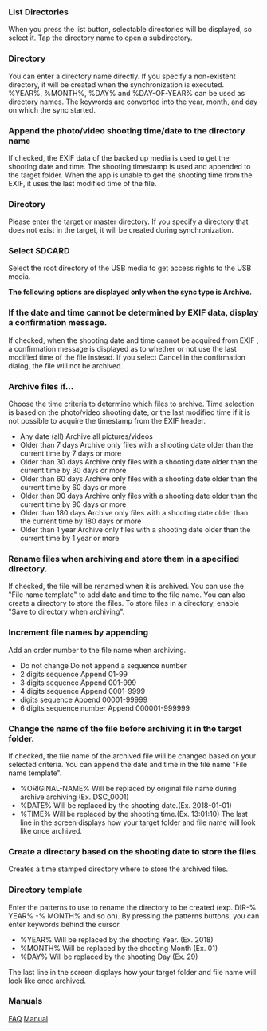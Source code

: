 ### List Directories
When you press the list button, selectable directories will be displayed, so select it. Tap the directory name to open a subdirectory.

### Directory
You can enter a directory name directly. If you specify a non-existent directory, it will be created when the synchronization is executed.
%YEAR%, %MONTH%, %DAY% and %DAY-OF-YEAR% can be used as directory names. The keywords are converted into the year, month, and day on which the sync started.

### Append the photo/video shooting time/date to the directory name
If checked, the EXIF data of the backed up media is used to get the shooting date and time. The shooting timestamp is used and appended to the target folder. When the app is unable to get the shooting time from the EXIF, it uses the last modified time of the file.

### Directory
Please enter the target or master directory. If you specify a directory that does not exist in the target, it will be created during synchronization. 

### Select SDCARD
Select the root directory of the USB media to get access rights to the USB media.

**The following options are displayed only when the sync type is Archive.**

### If the date and time cannot be determined by EXIF data, display a confirmation message.
If checked, when the shooting date and time cannot be acquired from EXIF , a confirmation message is displayed as to whether or not use the last modified time of the file instead. If you select Cancel in the confirmation dialog, the file will not be archived.

### Archive files if…
Choose the time criteria to determine which files to archive. Time selection is based on the photo/video shooting date, or the last modified time if it is not possible to acquire the timestamp from the EXIF header.

- Any date (all)
Archive all pictures/videos
- Older than 7 days
Archive only files with a shooting date older than the current time by 7 days or more
- Older than 30 days
Archive only files with a shooting date older than the current time by 30 days or more
- Older than 60 days
Archive only files with a shooting date older than the current time by 60 days or more
- Older than 90 days
Archive only files with a shooting date older than the current time by 90 days or more
- Older than 180 days
Archive only files with a shooting date older than the current time by 180 days or more
- Older than 1 year
Archive only files with a shooting date older than the current time by 1 year or more

### Rename files when archiving and store them in a specified directory.
If checked, the file will be renamed when it is archived. You can use the "File name template" to add date and time to the file name. You can also create a directory to store the files. To store files in a directory, enable "Save to directory when archiving". 

### Increment file names by appending
Add an order number to the file name when archiving.

- Do not change
Do not append a sequence number
- 2 digits sequence
Append 01-99
- 3 digits sequence
Append 001-999
- 4 digits sequence
 Append 0001-9999
- digits sequence
 Append 00001-99999
- 6 digits sequence number
 Append 000001-999999

### Change the name of the file before archiving it in the target folder. 
If checked, the file name of the archived file will be changed based on your selected criteria. You can append the date and time in the file name "File name template".

- %ORIGINAL-NAME%
 Will be replaced by original file name during archive archiving (Ex. DSC_0001)
- %DATE%
 Will be replaced by the shooting date.(Ex. 2018-01-01)
- %TIME%
 Will be replaced by the shooting time.(Ex. 13:01:10)
 The last line in the screen displays how your target folder and file name will look like once archived.

### Create a directory based on the shooting date to store the files.
Creates a time stamped directory where to store the archived files.

### Directory template
Enter the patterns to use to rename the directory to be created (exp. DIR-% YEAR% -% MONTH% and so on). By pressing the patterns buttons, you can enter keywords behind the cursor.

- %YEAR%
 Will be replaced by the shooting Year. (Ex. 2018)
- %MONTH%
 Will be replaced by the shooting Month (Ex. 01)
- %DAY%
 Will be replaced by the shooting Day (Ex. 29)

The last line in the screen displays how your target folder and file name will look like once archived.

### Manuals
[FAQ](https://sentaroh.github.io/Documents/SMBSync2/SMBSync2_FAQ_EN.htm)
[Manual](https://sentaroh.github.io/Documents/SMBSync2/SMBSync2_Desc_EN.htm) 
